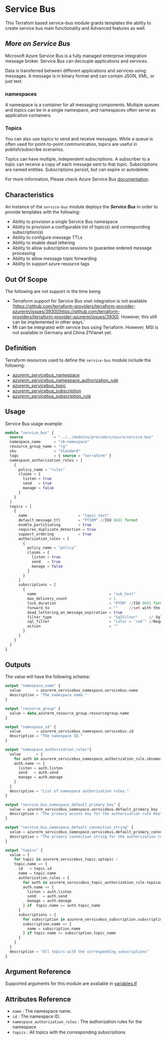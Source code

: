 # Service Bus

This Terrafom based service-bus module grants templates the ability to create service bus main functionality and Advanced features as well.

## _More on Service Bus_

Microsoft Azure Service Bus is a fully managed enterprise integration message broker. Service Bus can decouple applications and services.

Data is transferred between different applications and services using messages. A message is in binary format and can contain JSON, XML, or just text.

### namespaces

A namespace is a container for all messaging components. Multiple queues and topics can be in a single namespace, and namespaces often serve as application containers.

### Topics

You can also use topics to send and receive messages. While a queue is often used for point-to-point communication, topics are useful in publish/subscribe scenarios.

Topics can have multiple, independent subscriptions. A subscriber to a topic can receive a copy of each message sent to that topic. Subscriptions are named entities. Subscriptions persist, but can expire or autodelete.

For more information, Please check Azure Service Bus [documentation](https://docs.microsoft.com/en-us/azure/service-bus-messaging/service-bus-messaging-overview).

## Characteristics

An instance of the `service-bus` module deploys the _**Service Bus**_ in order to provide templates with the following:

- Ability to provision a single Service Bus namespace
- Ability to provision a configurable list of topic(s) and corresponding subscription(s)
- Ability to configure message TTLs
- Ability to enable dead lettering
- Ability to allow subscription sessions to guarantee ordered message processing
- Ability to allow message topic forwarding
- Ability to support azure resource tags

## Out Of Scope

The following are not support in the time being

- Terraform support for Service Bus vnet integration is not available [https://github.com/terraform-providers/terraform-provider-azurerm/issues/3930](https://github.com/terraform-providers/terraform-provider-azurerm/issues/3930). However, this still can be implemented in other ways.'
- MI can be integrated with service bus using Terraform. However, MSI is not available in Germany and China 21Vianet yet.

## Definition

Terraform resources used to define the `service-bus` module include the following:

- [azurerm_servicebus_namespace](https://www.terraform.io/docs/providers/azurerm/r/servicebus_namespace.html)
- [azurerm_servicebus_namespace_authorization_rule](https://www.terraform.io/docs/providers/azurerm/r/servicebus_namespace_authorization_rule.html)
- [azurerm_servicebus_topic](https://www.terraform.io/docs/providers/azurerm/r/servicebus_topic.html)
- [azurerm_servicebus_subscription](https://www.terraform.io/docs/providers/azurerm/r/servicebus_subscription.html)
- [azurerm_servicebus_subscription_rule](https://www.terraform.io/docs/providers/azurerm/r/servicebus_subscription_rule.html)

## Usage

Service Bus usage example:

```terraform
module "service_bus" {
  source              = "../../modules/providers/azure/service-bus"
  namespace_name      = "sb-namespace"
  resource_group_name = "rg"
  sku                 = "Standard"
  tags                = { source = "terraform" }
  namespace_authorization_rules = [
    {
      policy_name = "rules"
      claims = {
        listen = true
        send   = true
        manage = false
      }
    }
  ]
  topics = [
    {
      name                       = "topic_test"
      default_message_ttl        = "PT30M" //ISO 8601 format
      enable_partitioning        = true
      requires_duplicate_detection = true
      support_ordering           = true
      authorization_rules = [
        {
          policy_name = "policy"
          claims = {
            listen = true
            send   = true
            manage = false
          }
        }
      ]
      subscriptions = [
        {
          name                                 = "sub_test"
          max_delivery_count                   = 1
          lock_duration                        = "PT5M" //ISO 8601 format
          forward_to                           = ""     //set with the topic name that will be used for forwarding. Otherwise, set to ""
          dead_lettering_on_message_expiration = true
          filter_type                          = "SqlFilter"     // SqlFilter is the only supported type now.
          sql_filter                           = "color = 'red'" //Required when filter_type is set to SqlFilter
          action                               = ""
        }
      ]
    }
  ]
}
```

## Outputs

The value will have the following schema:

```terraform
output "namespace_name" {
  value       = azurerm_servicebus_namespace.servicebus.name
  description = "The namespace name."
}

output "resource_group" {
  value = data.azurerm_resource_group.resourcegroup.name
}

output "namespace_id" {
  value       = azurerm_servicebus_namespace.servicebus.id
  description = "The namespace ID."
}

output "namespace_authorization_rules"{
  value       = {
    for auth in azurerm_servicebus_namespace_authorization_rule.sbnamespaceauth :
    auth.name => {
      listen = auth.listen
      send   = auth.send
      manage = auth.manage
    } 
  }
  description = "List of namespace authorization rules."
}

output "service_bus_namespace_default_primary_key" {
  value = azurerm_servicebus_namespace.servicebus.default_primary_key
  description = "The primary access key for the authorization rule RootManageSharedAccessKey."
}

output "service_bus_namespace_default_connection_string" {
  value = azurerm_servicebus_namespace.servicebus.default_primary_connection_string
  description = "The primary connection string for the authorization rule RootManageSharedAccessKey which is created automatically by Azure."
}

output "topics" {
  value = {
    for topic in azurerm_servicebus_topic.sptopic :
    topic.name => {
      id   = topic.id
      name = topic.name
      authorization_rules = {
        for auth in azurerm_servicebus_topic_authorization_rule.topicaauth :
        auth.name => {
          listen = auth.listen
          send   = auth.send
          manage = auth.manage
        } if  topic.name == auth.topic_name
      }
      subscriptions = {
        for subscription in azurerm_servicebus_subscription.subscription :
        subscription.name => {
          name = subscription.name
        } if topic.name == subscription.topic_name
      }
    }
  }
  description = "All topics with the corresponding subscriptions"
}

```

## Argument Reference

Supported arguments for this module are available in [variables.tf](variables.tf)

## Attributes Reference

- `name`                          : The namespace name.
- `id`                            : The namespace ID.
- `namespace_authorization_rules` : The authorization rules for the namespace
- `topics`                        : All topics with the corresponding subscriptions
